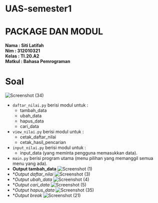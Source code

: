 # UAS-semester1
# PACKAGE DAN MODUL
**Nama	   	: Siti Latifah** <br>
**Nim	  	  : 312010321** <br>
**Kelas	  	: TI.20.A2** <br>
**Matkul	  : Bahasa Pemrograman** <br>
# Soal
![Screenshot (34)](https://user-images.githubusercontent.com/73010098/104206457-21786a80-5462-11eb-9b9e-7bfa0c7f8a0e.png)
* ``daftar_nilai.py`` berisi modul untuk  :
    * tambah_data
    * ubah_data
    * hapus_data
    * cari_data 
* ``view_nilai.py`` berisi modul untuk : 
    * cetak_daftar_nilai 
    * cetak_hasil_pencarian
* ``input_nilai.py`` berisi modul untuk :
    * input_data (yang meminta pengguna memasukkan data).
* ``main.py`` berisi program utama (menu pilihan yang memanggil semua menu yang ada).
* **Output tambah_data**
![Screenshot (1)](https://user-images.githubusercontent.com/73010098/104206888-acf1fb80-5462-11eb-9f9b-1af0f972444e.png)
* **Output daftar_nilai*
![Screenshot (3)](https://user-images.githubusercontent.com/73010098/104208130-18d46400-5463-11eb-9d11-e5a5d68748ff.png)
* **Output ubah_data*
![Screenshot (4)](https://user-images.githubusercontent.com/73010098/104208684-5a650f00-5463-11eb-9f1e-4b0953865278.png)
* **Output cari_data*
![Screenshot (5)](https://user-images.githubusercontent.com/73010098/104208843-8ed8cb00-5463-11eb-9f0d-24429521711c.png)
* **Output hapus_data*
![Screenshot (35)](https://user-images.githubusercontent.com/73010098/104209295-1a525c00-5464-11eb-8558-ed5833f252da.png)
* **Output break*
![Screenshot (21)](https://user-images.githubusercontent.com/73010098/104209566-7c12c600-5464-11eb-94af-a6ac0cb9c13b.png)


